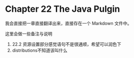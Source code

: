 # Chapter 22 The Java Pulgin

我会直接把一章直接翻译出来，直接存在一个 Markdown 文件中。

这里会做一些备注与说明

1. 22.2 资源设置部分感觉语句不是很通顺，希望可以润色下
2. distributions不知道该叫什么
